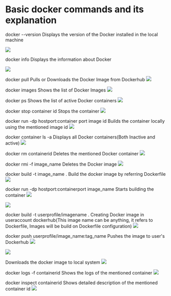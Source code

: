 # Basic docker commands and its explanation

docker --version Displays the version of the Docker installed in the local machine

![](Images/docker_version.png)

docker info Displays the information about Docker

![](Images/docker_info.png)

docker pull Pulls or Downloads the Docker Image from Dockerhub
![](Images/downloading_docker_image.png)

docker images Shows the list of Docker Images
![](Images/docker_images.png)

docker ps Shows the list of active Docker containers
![](Images/active_container.png)

docker stop container id Stops the container
![](Images/stopping_container.png)

docker run -dp hostport:container port image id Builds the container locally using the mentioned image id
![](Images/running_docker_image_becoming_container_jupyternotebook.png)

docker container ls -a Displays all Docker containers(Both Inactive and active)
![](Images/listing_all_containers.png)

docker rm containerid   Deletes the mentioned Docker container
![](Images/deleting_container.png)

docker rmi -f image_name Deletes the Docker image
![](Images/deleting_docker_images.png)

docker build -t image_name . Build the docker image by referring Dockerfile
![](Images/building_docker_image.png)

docker run -dp hostport:containerport image_name Starts building the container 
![](Images/starting_container_fromthe_image_build.png)

![](Images/container_running_as_webpage.png)

docker build -t userprofile/imagename .   Creating Docker image in useraccount dockerhub(This image name can be anything, it refers to Dockerfile, Images will be build on Dockerfile configuration)
![](Images/docker_image_created_in_dockerhub_profile.png)

docker push userprofile/image_name:tag_name   Pushes the image to user's Dockerhub
![](Images/pushing_dockerimage_to_dockerhub.png)

![](Images/image_in_dockerhub.png)

Downloads the docker image to local system
![](Images/docker_pull.png)

docker logs -f containerid Shows the logs of the mentioned container
![](Images/docker_logs.png)

docker inspect containerid Shows detailed description of the mentioned container id
![](Images/docker_inspect.png)
